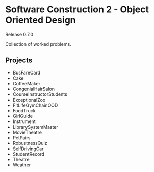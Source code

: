 # Software Construction 2 - Object Oriented Design
Release 0.7.0

Collection of worked problems.

## Projects
- BusFareCard
- Cake
- CoffeeMaker
- CongenialHairSalon
- CourseInstructorStudents
- ExceptionalZoo
- FitLifeGymChainOOD
- FoodTruck
- GirlGuide
- Instrument
- LibrarySystemMaster
- MovieTheatre
- PetPairs
- RobustnessQuiz
- SelfDrivingCar
- StudentRecord
- Theatre
- Weather
